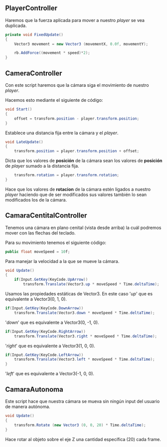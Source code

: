 ## PlayerController

Haremos que la fuerza aplicada para mover a nuestro _player_ se vea duplicada.

```cs
private void FixedUpdate() 
{
    Vector3 movement = new Vector3 (movementX, 0.0f, movementY);

    rb.AddForce((movement * speed)*2); 
}
```


## CameraController

Con este script haremos que la cámara siga el movimiento de nuestro _player_.

Hacemos esto mediante el siguiente de código:
```cs
void Start()
{
    offset = transform.position - player.transform.position; 
}
```
Establece una distancia fija entre la cámara y el _player_.

```cs
void LateUpdate()
{
    transform.position = player.transform.position + offset;  
```
Dicta que los valores de **posición** de la cámara sean los valores de **posición** de _player_ sumado a la distancia fija.

```cs
    transform.rotation = player.transform.rotation;
}
```
Hace que los valores de **rotacion** de la cámara estén ligados a nuestro _player_ haciendo que de ser modificados sus valores también lo sean modificados los de la cámara.

## CamaraCentitalController

Tenemos una cámara en plano cenital (vista desde arriba) la cuál podremos mover con las flechas del teclado.

Para su movimiento tenemos el siguiente código:

```cs
public float moveSpeed = 10f;
```
Para manejar la velocidad a la que se mueve la cámara.
```cs
void Update()
{
    if(Input.GetKey(KeyCode.UpArrow))
        transform.Translate(Vector3.up * moveSpeed * Time.deltaTime);

```
Usamos las propiedades estáticas de Vector3. En este caso '_up_' que es equivalente a Vector3(0, 1, 0).
```cs
if(Input.GetKey(KeyCode.DownArrow))
    transform.Translate(Vector3.down * moveSpeed * Time.deltaTime);
```
'_down_' que es equivalente a Vector3(0, -1, 0).
```cs
if(Input.GetKey(KeyCode.RightArrow))
    transform.Translate(Vector3.right * moveSpeed * Time.deltaTime);
```
'_right_' que es equivalente a Vector3(1, 0, 0).
```cs
if(Input.GetKey(KeyCode.LeftArrow))
    transform.Translate(Vector3.left * moveSpeed * Time.deltaTime);
}
```
'_left_' que es equivalente a Vector3(-1, 0, 0).

## CamaraAutonoma

Este script hace que nuestra cámara se mueva sin ningún input del usuario de manera autónoma.

```cs
void Update()
{
    transform.Rotate (new Vector3 (0, 0, 20) * Time.deltaTime);
}
```
Hace rotar al objeto sobre el eje Z una cantidad específica (20) cada frame.
